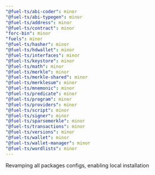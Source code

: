 ```yaml
---
"@fuel-ts/abi-coder": minor
"@fuel-ts/abi-typegen": minor
"@fuel-ts/address": minor
"@fuel-ts/contract": minor
"forc-bin": minor
"fuels": minor
"@fuel-ts/hasher": minor
"@fuel-ts/hdwallet": minor
"@fuel-ts/interfaces": minor
"@fuel-ts/keystore": minor
"@fuel-ts/math": minor
"@fuel-ts/merkle": minor
"@fuel-ts/merkle-shared": minor
"@fuel-ts/merklesum": minor
"@fuel-ts/mnemonic": minor
"@fuel-ts/predicate": minor
"@fuel-ts/program": minor
"@fuel-ts/providers": minor
"@fuel-ts/script": minor
"@fuel-ts/signer": minor
"@fuel-ts/sparsemerkle": minor
"@fuel-ts/transactions": minor
"@fuel-ts/versions": minor
"@fuel-ts/wallet": minor
"@fuel-ts/wallet-manager": minor
"@fuel-ts/wordlists": minor
---
```


Revamping all packages configs, enabling local installation
